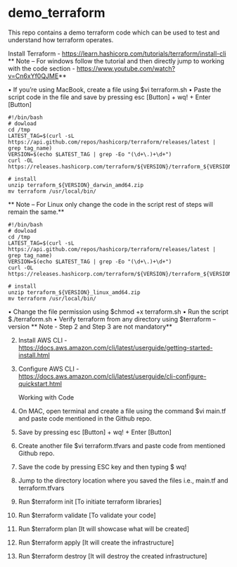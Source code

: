 # demo_terraform
This repo contains a demo terraform code which can be used to test and understand how terraform operates.


Install Terraform - https://learn.hashicorp.com/tutorials/terraform/install-cli
**
Note – For windows follow the tutorial and then directly jump to working with the code section - https://www.youtube.com/watch?v=Cn6xYf0QJME**

•	If you’re using MacBook, create a file using $vi terraform.sh
•	Paste the script code in the file and save by pressing esc [Button] + wq! + Enter [Button]

    #!/bin/bash
    # dowload
    cd /tmp
    LATEST_TAG=$(curl -sL https://api.github.com/repos/hashicorp/terraform/releases/latest | grep tag_name)
    VERSION=$(echo $LATEST_TAG | grep -Eo "(\d+\.)+\d+")
    curl -OL https://releases.hashicorp.com/terraform/${VERSION}/terraform_${VERSION}_darwin_amd64.zip

    # install
    unzip terraform_${VERSION}_darwin_amd64.zip
    mv terraform /usr/local/bin/
**
Note – For Linux only change the code in the script rest of steps will remain the same.** 

    #!/bin/bash
    # dowload
    cd /tmp
    LATEST_TAG=$(curl -sL https://api.github.com/repos/hashicorp/terraform/releases/latest | grep tag_name)
    VERSION=$(echo $LATEST_TAG | grep -Eo "(\d+\.)+\d+")
    curl -OL https://releases.hashicorp.com/terraform/${VERSION}/terraform_${VERSION}_linux_amd64.zip

    # install
    unzip terraform_${VERSION}_linux_amd64.zip
    mv terraform /usr/local/bin/

•	Change the file permission using $chmod +x terraform.sh
•	Run the script $./terraform.sh
•	Verify terraform from any directory using $terraform –version
**
Note - Step 2 and Step 3 are not mandatory**

2.	Install AWS CLI - https://docs.aws.amazon.com/cli/latest/userguide/getting-started-install.html
3.	Configure AWS CLI - https://docs.aws.amazon.com/cli/latest/userguide/cli-configure-quickstart.html

    Working with Code

1.	On MAC, open terminal and create a file using the command $vi main.tf and paste code mentioned in the Github repo.
2.	Save by pressing esc [Button] + wq! + Enter [Button]
3.	Create another file $vi terraform.tfvars and paste code from mentioned Github repo.
4.	Save the code by pressing ESC key and then typing $ wq!
5.	Jump to the directory location where you saved the files i.e., main.tf and terraform.tfvars
6.	Run $terraform init [To initiate terraform libraries]
7.	Run $terraform validate [To validate your code]
8.	Run $terraform plan [It will showcase what will be created]
9.	Run $terraform apply [It will create the infrastructure]
10.	Run $terraform destroy [It will destroy the created infrastructure]
